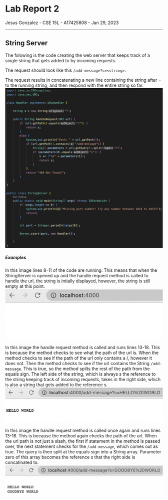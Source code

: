 # Lab Report 2
Jesus Gonzalez - CSE 15L - A17425808 - Jan 29, 2023

---
## String Server
The folowing is the code creating the web server that keeps track of a single string that gets added to by incoming requests.

The request should look like this `/add-message?s=<string>`.

The request results in concatenating a new line containing the string after = to the running string, and then respond with the entire string so far.
![Image](StringServer.png)
##### Examples

In this image lines 8-11 of the code are running. This means that when the StringServer is opened up and the handle request method is called to handle the url, the string is intially displayed, however, the string is still empty at this point.
![Image](StringServer1.png)

In this image the handle request method is called and runs lines 13-18. This is because the method checks to see what the path of the url is. When the method checks to see if the path of the url only contains a /, however it does not. Then the method checks to see if the url contains the String `/add-message`. This is true, so the method spilts the rest of the path from the equals sign. The left side of the string, which is always s the reference to the string keeping track of incoming requests, takes in the right side, which is also a string that gets added to the reference s.
![Image](StringServer2.png)

In this image the handle request method is called once again and runs lines 13-18. This is because the method again checks the path of the url. When the url path is not just a slash, the first if statement in the method is passed over, the next statement checks for the `/add-message`, which comes out as true. The query is then split at the equals sign into a String array. Parameter zero of this array becomes the reference s that the right side is concatinated to.
![Image](StringServer3.png)




